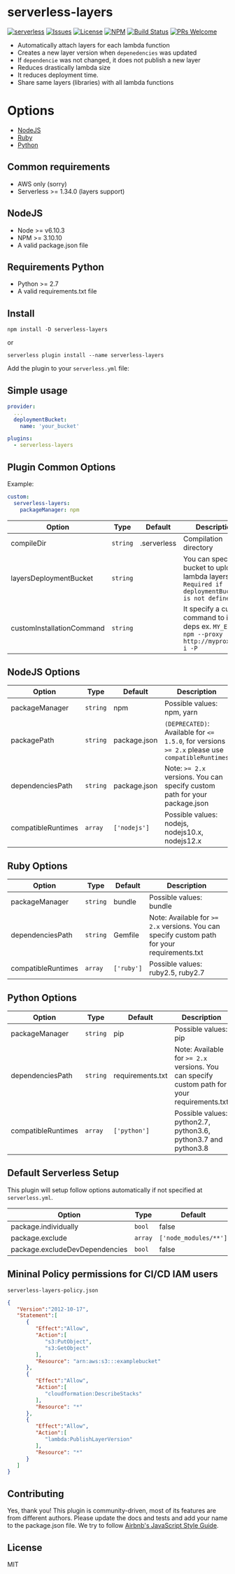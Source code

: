 # serverless-layers
[![serverless](http://public.serverless.com/badges/v3.svg)](http://www.serverless.com)
[![Issues](https://img.shields.io/github/issues/agutoli/serverless-layers.svg)](https://github.com/agutoli/serverless-layers/issues) [![License](https://img.shields.io/badge/license-MIT-blue.svg)](https://www.npmjs.com/package/serverless-layers)
[![NPM](https://img.shields.io/npm/v/serverless-layers.svg)](https://www.npmjs.com/package/serverless-layers)
[![Build Status](https://travis-ci.org/agutoli/serverless-layers.svg?branch=master)](https://travis-ci.org/agutoli/serverless-layers)
[![PRs Welcome](https://img.shields.io/badge/PRs-welcome-brightgreen.svg)](#contributing)

* Automatically attach layers for each lambda function
* Creates a new layer version when `depenedencies` was updated
* If `dependencie` was not changed, it does not publish a new layer
* Reduces drastically lambda size
* It reduces deployment time.
* Share same layers (libraries) with all lambda functions

# Options 
* [NodeJS](#nodejs-options)
* [Ruby](#ruby-options)
* [Python](#python-options)

## Common requirements
* AWS only (sorry)
* Serverless >= 1.34.0 (layers support)

## NodeJS
* Node >= v6.10.3
* NPM >= 3.10.10
* A valid package.json file

## Requirements Python
* Python >= 2.7
* A valid requirements.txt file

## Install

`npm install -D serverless-layers`

or

`serverless plugin install --name serverless-layers`

Add the plugin to your `serverless.yml` file:

## Simple usage
```yaml
provider:
  ...
  deploymentBucket:
    name: 'your_bucket'

plugins:
  - serverless-layers
```

## Plugin Common Options
Example:

```yaml
custom:
  serverless-layers:
    packageManager: npm
```

|     Option     |    Type   |   Default   | Description |
| -------------- | --------- | ----------- | ----------- |
| compileDir     |  `string` | .serverless | Compilation directory |
| layersDeploymentBucket | `string` |  | You can specify a bucket to upload lambda layers. `Required if deploymentBucket is not defined.` |
| customInstallationCommand | `string` |  | It specify a custom command to install deps ex. `MY_ENV=1 npm --proxy http://myproxy.com i -P` |


## NodeJS Options

|     Option     |    Type   |   Default   | Description |
| -------------- | --------- | ----------- | ----------- |
| packageManager |  `string` |    npm      | Possible values: npm, yarn |
| packagePath    |  `string` | package.json | `(DEPRECATED)`: Available for `<= 1.5.0`, for versions `>= 2.x` please use `compatibleRuntimes` |
| dependenciesPath   |  `string` | package.json | Note: `>= 2.x` versions. You can specify custom path for your package.json |
| compatibleRuntimes |  `array` | `['nodejs']` | Possible values: nodejs, nodejs10.x, nodejs12.x |


## Ruby Options

|     Option     |    Type   |   Default   | Description |
| -------------- | --------- | ----------- | ----------- |
| packageManager |  `string` |    bundle      | Possible values: bundle |
| dependenciesPath   |  `string` | Gemfile | Note: Available for `>= 2.x` versions. You can specify custom path for your requirements.txt |
| compatibleRuntimes |  `array` | `['ruby']` | Possible values: ruby2.5, ruby2.7 |


## Python Options

|     Option     |    Type   |   Default   | Description |
| -------------- | --------- | ----------- | ----------- |
| packageManager |  `string` |    pip      | Possible values: pip |
| dependenciesPath   |  `string` | requirements.txt | Note: Available for `>= 2.x` versions. You can specify custom path for your requirements.txt |
| compatibleRuntimes |  `array` | `['python']` | Possible values: python2.7, python3.6, python3.7 and python3.8 |

## Default Serverless Setup

This plugin will setup follow options automatically if not specified at `serverless.yml`.

|     Option     |    Type   |   Default   |
| -------------- | --------- | ----------- |
| package.individually | `bool` | false    |
| package.exclude | `array` | `['node_modules/**']` |
| package.excludeDevDependencies | `bool` | false |

## Mininal Policy permissions for CI/CD IAM users

`serverless-layers-policy.json`
```json
{
   "Version":"2012-10-17",
   "Statement":[
      {
         "Effect":"Allow",
         "Action":[
            "s3:PutObject",
            "s3:GetObject"
         ],
         "Resource": "arn:aws:s3:::examplebucket"
      },
      {
         "Effect":"Allow",
         "Action":[
            "cloudformation:DescribeStacks"
         ],
         "Resource": "*"
      },
      {
         "Effect":"Allow",
         "Action":[
            "lambda:PublishLayerVersion"
         ],
         "Resource": "*"
      }
   ]
}
```


## Contributing

Yes, thank you!
This plugin is community-driven, most of its features are from different authors.
Please update the docs and tests and add your name to the package.json file.
We try to follow [Airbnb's JavaScript Style Guide](https://github.com/airbnb/javascript).

## License

MIT
